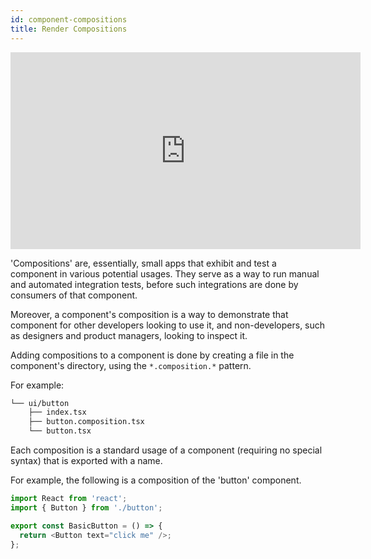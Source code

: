 ```yaml
---
id: component-compositions
title: Render Compositions
---
```


<iframe width="560" height="315" src="https://www.youtube.com/embed/so8CcUzTrn4?rel=0" title="How to Render your Component" frameborder="0" allow="accelerometer; autoplay; clipboard-write; encrypted-media; gyroscope; picture-in-picture" allowfullscreen></iframe>

'Compositions' are, essentially, small apps that exhibit and test a component in various potential usages.
They serve as a way to run manual and automated integration tests, before such integrations are done by consumers of that component.

Moreover, a component's composition is a way to demonstrate that component for other developers looking to use it, and non-developers, such as designers and product managers, looking to inspect it.

Adding compositions to a component is done by creating a file in the component's directory, using the `*.composition.*` pattern.

For example:

```bash {3}
└── ui/button
    ├── index.tsx
    ├── button.composition.tsx
    └── button.tsx
```

Each composition is a standard usage of a component (requiring no special syntax) that is exported with a name.

For example, the following is a composition of the 'button' component.

```js
import React from 'react';
import { Button } from './button';

export const BasicButton = () => {
  return <Button text="click me" />;
};
```
